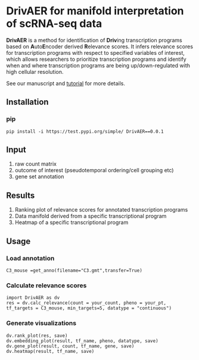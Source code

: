 # DrivAER for manifold interpretation of scRNA-seq data
**DrivAER** is a method for identification of **Driv**ing transcription programs based on **A**uto**E**ncoder derived **R**elevance scores. 
It infers relevance scores for transcription programs with respect to specified variables of interest, which allows researchers to prioritize transcription programs and identify when and where transcription programs are being up/down-regulated with high cellular resolution.

See our manuscript and [tutorial](https://github.com/lkmklsmn/TFscoring/blob/master/DrivAER_Tutorial.ipynb) for more details.

## Installation
### pip
	pip install -i https://test.pypi.org/simple/ DrivAER==0.0.1

## Input
1. raw count matrix
2. outcome of interest (pseudotemporal ordering/cell grouping etc)
3. gene set annotation

## Results
1. Ranking plot of relevance scores for annotated transcription programs
2. Data manifold derived from a specific transcriptional program
3. Heatmap of a specific transcriptional program

## Usage

### Load annotation 
	C3_mouse =get_anno(filename="C3.gmt",transfer=True)
### Calculate relevance scores
	import DrivAER as dv
	res = dv.calc_relevance(count = your_count, pheno = your_pt, tf_targets = C3_mouse, min_targets=5, datatype = "continuous")
### Generate visualizations
	dv.rank_plot(res, save)
	dv.embedding_plot(result, tf_name, pheno, datatype, save)
	dv.gene_plot(result, count, tf_name, gene, save)
	dv.heatmap(result, tf_name, save)

